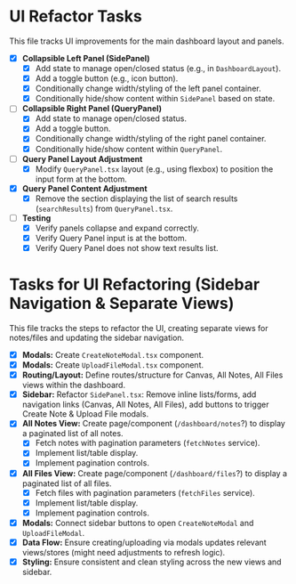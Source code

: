 # UI Refactor Tasks

This file tracks UI improvements for the main dashboard layout and panels.

- [X] **Collapsible Left Panel (SidePanel)**
    - [X] Add state to manage open/closed status (e.g., in `DashboardLayout`).
    - [X] Add a toggle button (e.g., icon button).
    - [X] Conditionally change width/styling of the left panel container.
    - [X] Conditionally hide/show content within `SidePanel` based on state.
- [ ] **Collapsible Right Panel (QueryPanel)**
    - [X] Add state to manage open/closed status.
    - [X] Add a toggle button.
    - [X] Conditionally change width/styling of the right panel container.
    - [X] Conditionally hide/show content within `QueryPanel`.
- [ ] **Query Panel Layout Adjustment**
    - [X] Modify `QueryPanel.tsx` layout (e.g., using flexbox) to position the input form at the bottom.
- [X] **Query Panel Content Adjustment**
    - [X] Remove the section displaying the list of search results (`searchResults`) from `QueryPanel.tsx`.
- [ ] **Testing**
    - [X] Verify panels collapse and expand correctly.
    - [X] Verify Query Panel input is at the bottom.
    - [X] Verify Query Panel does not show text results list.

# Tasks for UI Refactoring (Sidebar Navigation & Separate Views)

This file tracks the steps to refactor the UI, creating separate views for notes/files and updating the sidebar navigation.

- [x] **Modals:** Create `CreateNoteModal.tsx` component.
- [x] **Modals:** Create `UploadFileModal.tsx` component.
- [x] **Routing/Layout:** Define routes/structure for Canvas, All Notes, All Files views within the dashboard.
- [x] **Sidebar:** Refactor `SidePanel.tsx`: Remove inline lists/forms, add navigation links (Canvas, All Notes, All Files), add buttons to trigger Create Note & Upload File modals.
- [x] **All Notes View:** Create page/component (`/dashboard/notes`?) to display a paginated list of all notes.
    - [x] Fetch notes with pagination parameters (`fetchNotes` service).
    - [x] Implement list/table display.
    - [x] Implement pagination controls.
- [x] **All Files View:** Create page/component (`/dashboard/files`?) to display a paginated list of all files.
    - [x] Fetch files with pagination parameters (`fetchFiles` service).
    - [x] Implement list/table display.
    - [x] Implement pagination controls.
- [x] **Modals:** Connect sidebar buttons to open `CreateNoteModal` and `UploadFileModal`.
- [x] **Data Flow:** Ensure creating/uploading via modals updates relevant views/stores (might need adjustments to refresh logic).
- [x] **Styling:** Ensure consistent and clean styling across the new views and sidebar. 